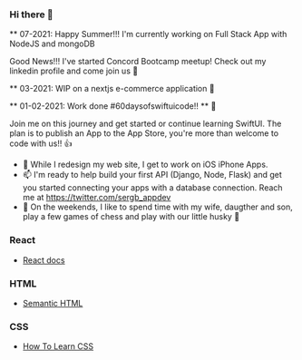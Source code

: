 ### Hi there 👋

** 07-2021: Happy Summer!!! I'm currently working on Full Stack App with NodeJS and mongoDB

Good News!!! I've started Concord Bootcamp meetup! Check out my linkedin profile and come join us 🙌

** 03-2021: WIP on a nextjs e-commerce application 📐

** 01-02-2021: Work done #60daysofswiftuicode!! ** 🚀

Join me on this journey and get started or continue learning SwiftUI. The plan is to publish an App to the App Store, you're more than welcome to code with us!! 👍

- 🌱 While I redesign my web site, I get to work on iOS iPhone Apps.
- 📫 I'm ready to help build your first API (Django, Node, Flask) and get you started connecting your apps with a database connection. Reach me at https://twitter.com/sergb_appdev
- 💬 On the weekends, I like to spend time with my wife, daugther and son, play a few games of chess and play with our little husky 🐾

### React

- [React docs](https://reactjs.org/docs/getting-started.html)

### HTML

- [Semantic HTML](https://internetingishard.com/html-and-css/semantic-html/)

### CSS

- [How To Learn CSS](https://www.smashingmagazine.com/2019/01/how-to-learn-css/)

<!--
**sdbeng/sdbeng** is a ✨ _special_ ✨ repository because its `README.md` (this file) appears on your GitHub profile.

Here are some ideas to get you started:

- 🔭 I’m currently working on ...
- 🌱 I’m currently learning ...
- 👯 I’m looking to collaborate on ...
- 🤔 I’m looking for help with ...
- 💬 Ask me about ...
- 📫 How to reach me: ...
- 😄 Pronouns: ...
- ⚡ Fun fact: ...
-->


